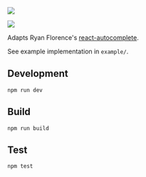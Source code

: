 ![](https://travis-ci.org/instructure-react/react-tokeninput.svg?branch=master)

![](http://i.imgur.com/aboKyTx.png)

Adapts Ryan Florence's [react-autocomplete](https://github.com/rpflorence/react-autocomplete).

See example implementation in `example/`.

## Development

```
npm run dev
```

## Build

```
npm run build
```

## Test

```
npm test
```

